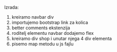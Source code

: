 Izrada: 

1. kreiramo navbar div
2. importujemo bootstrap link za kolica
3. better comments ekstenzija
4. roditelj elementu navbar dodajemo flex 
5. kreiramo div shop i unutar njega 4 div elementa
6. pisemo map metodu u js fajlu
